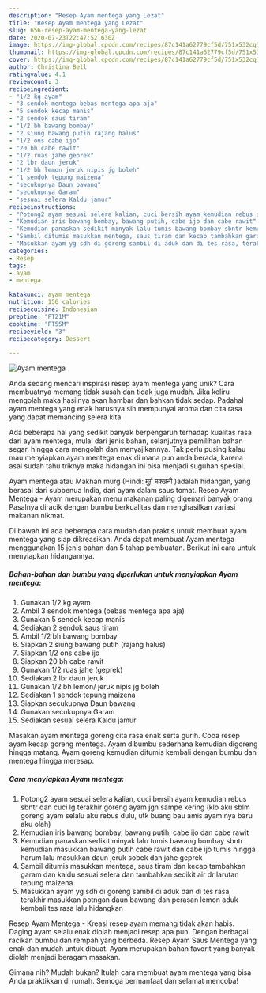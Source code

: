 ```yaml
---
description: "Resep Ayam mentega yang Lezat"
title: "Resep Ayam mentega yang Lezat"
slug: 656-resep-ayam-mentega-yang-lezat
date: 2020-07-23T22:47:52.630Z
image: https://img-global.cpcdn.com/recipes/87c141a62779cf5d/751x532cq70/ayam-mentega-foto-resep-utama.jpg
thumbnail: https://img-global.cpcdn.com/recipes/87c141a62779cf5d/751x532cq70/ayam-mentega-foto-resep-utama.jpg
cover: https://img-global.cpcdn.com/recipes/87c141a62779cf5d/751x532cq70/ayam-mentega-foto-resep-utama.jpg
author: Christina Bell
ratingvalue: 4.1
reviewcount: 3
recipeingredient:
- "1/2 kg ayam"
- "3 sendok mentega bebas mentega apa aja"
- "5 sendok kecap manis"
- "2 sendok saus tiram"
- "1/2 bh bawang bombay"
- "2 siung bawang putih rajang halus"
- "1/2 ons cabe ijo"
- "20 bh cabe rawit"
- "1/2 ruas jahe geprek"
- "2 lbr daun jeruk"
- "1/2 bh lemon jeruk nipis jg boleh"
- "1 sendok tepung maizena"
- "secukupnya Daun bawang"
- "secukupnya Garam"
- "sesuai selera Kaldu jamur"
recipeinstructions:
- "Potong2 ayam sesuai selera kalian, cuci bersih ayam kemudian rebus sbntr dan cuci lg terakhir goreng ayam jgn sampe kering (klo aku sblm goreng ayam selalu aku rebus dulu, utk buang bau amis ayam nya baru aku olah)"
- "Kemudian iris bawang bombay, bawang putih, cabe ijo dan cabe rawit"
- "Kemudian panaskan sedikit minyak lalu tumis bawang bombay sbntr kemudian masukkan bawang putih cabe rawit dan cabe ijo tumis hingga harum lalu masukkan daun jeruk sobek dan jahe geprek"
- "Sambil ditumis masukkan mentega, saus tiram dan kecap tambahkan garam dan kaldu sesuai selera dan tambahkan sedikit air dr larutan tepung maizena"
- "Masukkan ayam yg sdh di goreng sambil di aduk dan di tes rasa, terakhir masukkan potngan daun bawang dan perasan lemon aduk kembali tes rasa lalu hidangkan"
categories:
- Resep
tags:
- ayam
- mentega

katakunci: ayam mentega 
nutrition: 156 calories
recipecuisine: Indonesian
preptime: "PT21M"
cooktime: "PT55M"
recipeyield: "3"
recipecategory: Dessert

---
```



![Ayam mentega](https://img-global.cpcdn.com/recipes/87c141a62779cf5d/751x532cq70/ayam-mentega-foto-resep-utama.jpg)

Anda sedang mencari inspirasi resep ayam mentega yang unik? Cara membuatnya memang tidak susah dan tidak juga mudah. Jika keliru mengolah maka hasilnya akan hambar dan bahkan tidak sedap. Padahal ayam mentega yang enak harusnya sih mempunyai aroma dan cita rasa yang dapat memancing selera kita.

Ada beberapa hal yang sedikit banyak berpengaruh terhadap kualitas rasa dari ayam mentega, mulai dari jenis bahan, selanjutnya pemilihan bahan segar, hingga cara mengolah dan menyajikannya. Tak perlu pusing kalau mau menyiapkan ayam mentega enak di mana pun anda berada, karena asal sudah tahu triknya maka hidangan ini bisa menjadi suguhan spesial.

Ayam mentega atau Makhan murg (Hindi: मुर्ग़ मक्खनी )adalah hidangan, yang berasal dari subbenua India, dari ayam dalam saus tomat. Resep Ayam Mentega - Ayam merupakan menu makanan paling digemari banyak orang. Pasalnya diracik dengan bumbu berkualitas dan menghasilkan variasi makanan nikmat.


Di bawah ini ada beberapa cara mudah dan praktis untuk membuat ayam mentega yang siap dikreasikan. Anda dapat membuat Ayam mentega menggunakan 15 jenis bahan dan 5 tahap pembuatan. Berikut ini cara untuk menyiapkan hidangannya.

<!--inarticleads1-->

##### Bahan-bahan dan bumbu yang diperlukan untuk menyiapkan Ayam mentega:

1. Gunakan 1/2 kg ayam
1. Ambil 3 sendok mentega (bebas mentega apa aja)
1. Gunakan 5 sendok kecap manis
1. Sediakan 2 sendok saus tiram
1. Ambil 1/2 bh bawang bombay
1. Siapkan 2 siung bawang putih (rajang halus)
1. Siapkan 1/2 ons cabe ijo
1. Siapkan 20 bh cabe rawit
1. Gunakan 1/2 ruas jahe (geprek)
1. Sediakan 2 lbr daun jeruk
1. Gunakan 1/2 bh lemon/ jeruk nipis jg boleh
1. Sediakan 1 sendok tepung maizena
1. Siapkan secukupnya Daun bawang
1. Gunakan secukupnya Garam
1. Sediakan sesuai selera Kaldu jamur


Masakan ayam mentega goreng cita rasa enak serta gurih. Coba resep ayam kecap goreng mentega. Ayam dibumbu sederhana kemudian digoreng hingga matang. Ayam goreng kemudian ditumis kembali dengan bumbu dan mentega hingga meresap. 

<!--inarticleads2-->

##### Cara menyiapkan Ayam mentega:

1. Potong2 ayam sesuai selera kalian, cuci bersih ayam kemudian rebus sbntr dan cuci lg terakhir goreng ayam jgn sampe kering (klo aku sblm goreng ayam selalu aku rebus dulu, utk buang bau amis ayam nya baru aku olah)
1. Kemudian iris bawang bombay, bawang putih, cabe ijo dan cabe rawit
1. Kemudian panaskan sedikit minyak lalu tumis bawang bombay sbntr kemudian masukkan bawang putih cabe rawit dan cabe ijo tumis hingga harum lalu masukkan daun jeruk sobek dan jahe geprek
1. Sambil ditumis masukkan mentega, saus tiram dan kecap tambahkan garam dan kaldu sesuai selera dan tambahkan sedikit air dr larutan tepung maizena
1. Masukkan ayam yg sdh di goreng sambil di aduk dan di tes rasa, terakhir masukkan potngan daun bawang dan perasan lemon aduk kembali tes rasa lalu hidangkan


Resep Ayam Mentega - Kreasi resep ayam memang tidak akan habis. Daging ayam selalu enak diolah menjadi resep apa pun. Dengan berbagai racikan bumbu dan rempah yang berbeda. Resep Ayam Saus Mentega yang enak dan mudah untuk dibuat. Ayam merupakan bahan favorit yang banyak diolah menjadi beragam masakan. 

Gimana nih? Mudah bukan? Itulah cara membuat ayam mentega yang bisa Anda praktikkan di rumah. Semoga bermanfaat dan selamat mencoba!
